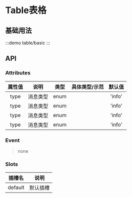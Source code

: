 # Table表格

## 基础用法 
:::demo table/basic
:::


## API

### Attributes
| 属性值 |   说明   | 类型  | 具体类型/示范 | 默认值 |
| :----: | :------: | :---: | :-----------: | :----: |
|  type  | 消息类型 | enum  |               | 'info' |
|  type  | 消息类型 | enum  |               | 'info' |
|  type  | 消息类型 | enum  |               | 'info' |
|  type  | 消息类型 | enum  |               | 'info' |


### Event

> none

### Slots
| 插槽名  |   说明   |
| :-----: | :------: |
| default | 默认插槽 |


